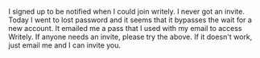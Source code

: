 I signed up to be notified when I could join writely. I never got an invite. Today I went to lost password and it seems that it bypasses the wait for a new account. It emailed me a pass that I used with my email to access Writely. If anyone needs an invite, please try the above. If it doesn't work, just email me and I can invite you.
